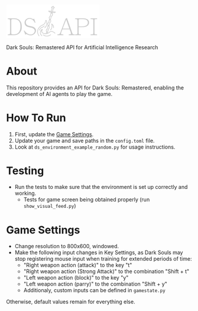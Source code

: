 <img src="https://github.com/joconno2/dsapi/raw/main/grey_dsapi_logo.png" width=50%>

Dark Souls: Remastered API for Artificial Intelligence Research

# About
This repository provides an API for Dark Souls: Remastered, enabling the development of AI agents to play the game.

# How To Run
1. First, update the [Game Settings](#game-settings).
2. Update your game and save paths in the `config.toml` file.
3. Look at `ds_environment_example_random.py` for usage instructions.
# Testing
- Run the tests to make sure that the environment is set up correctly and working.
  - Tests for game screen being obtained properly (run `show_visual_feed.py`)


# Game Settings
- Change resolution to 800x600, windowed.
- Make the following input changes in Key Settings, as Dark Souls may stop registering mouse input when training for extended periods of time:
  - "Right weapon action (attack)" to the key "t"
  - "Right weapon action (Strong Attack)" to the combination "Shift + t"
  - "Left weapon action (block)" to the key "y"
  - "Left weapon action (parry)" to the combination "Shift + y"
  - Additionaly, custom inputs can be defined in `gamestate.py`

Otherwise, default values remain for everything else.
